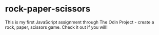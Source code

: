 # rock-paper-scissors
This is my first JavaScript assignment through The Odin Project - create a rock, paper, scissors game. Check it out if you will!
